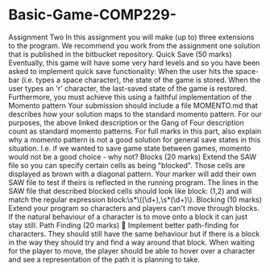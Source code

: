 # Basic-Game-COMP229-
Assignment Two In this assignment you will make (up to) three extensions to the program. We recommend you work from the assignment one solution that is published in the bitbucket repository.  Quick Save (50 marks) Eventually, this game will have some very hard levels and so you have been asked to implement quick save functionality:  When the user hits the space-bar (i.e. types a space character), the state of the game is stored. When the user types an 'r' character, the last-saved state of the game is restored. Furthermore, you must achieve this using a faithful implementation of the Momento pattern  Your submission should include a file MOMENTO.md that describes how your solution maps to the standard momento pattern. For our purposes, the above linked description or the Gang of Four description count as standard momento patterns.  For full marks in this part, also explain why a momento pattern is not a good solution for general save states in this situation. I.e. if we wanted to save game state between games, momento would not be a good choice - why not?  Blocks (20 marks) Extend the SAW file so you can specify certain cells as being "blocked". Those cells are displayed as brown with a diagonal pattern. Your marker will add their own SAW file to test if theirs is reflected in the running program.  The lines in the SAW file that described blocked cells should look like  block: (1,2) and will match the regular expression block:\\s*\\((\\d+),\\s*(\\d+)\\).  Blocking (10 marks) Extend your program so characters and players can't move through blocks. If the natural behaviour of a character is to move onto a block it can just stay still.  Path Finding (20 marks) 🤔 Implement better path-finding for characters. They should still have the same behaviour but if there is a block in the way they should try and find a way around that block. When waiting for the player to move, the player should be able to hover over a character and see a representation of the path it is planning to take.
